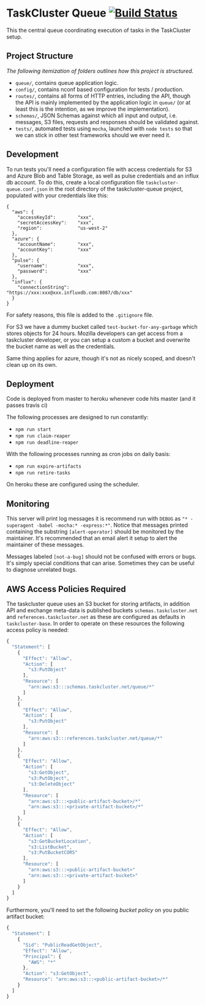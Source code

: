 # TaskCluster Queue [![Build Status](https://travis-ci.org/taskcluster/taskcluster-queue.png?branch=master)](https://travis-ci.org/taskcluster/taskcluster-queue)

This the central queue coordinating execution of tasks in the TaskCluster setup.

Project Structure
-----------------
_The following itemization of folders outlines how this project is structured._

 * `queue/`, contains queue application logic.
 * `config/`, contains nconf based configuration for tests / production.
 * `routes/`, contains all forms of HTTP entries, including the API, though the
   API is mainly implemented by the application logic in `queue/`
   (or at least this is the intention, as we improve the implementation).
 * `schemas/`, JSON Schemas against which all input and output, i.e. messages,
    S3 files, requests and responses should be validated against.
 * `tests/`, automated tests using `mocha`, launched with `node tests` so
   that we can stick in other test frameworks should we ever need it.


Development
-----------

To run tests you'll need a configuration file with access credentials for S3
and Azure Blob and Table Storage, as well as pulse credentials and an influx db
account. To do this, create a local configuration file
`taskcluster-queue.conf.json` in the root directory of the taskcluster-queue
project, populated with your credentials like this:

```
{
  "aws": {
    "accessKeyId":        "xxx",
    "secretAccessKey":    "xxx",
    "region":             "us-west-2"
  },
  "azure": {
    "accountName":        "xxx",
    "accountKey":         "xxx"
  },
  "pulse": {
    "username":           "xxx",
    "password":           "xxx"
  },
  "influx": {
    "connectionString":   "https://xxx:xxx@xxx.influxdb.com:8087/db/xxx"
  }
}
```

For safety reasons, this file is added to the `.gitignore` file.

For S3 we have a dummy bucket called `test-bucket-for-any-garbage` which stores
objects for 24 hours. Mozilla developers can get access from a taskcluster
developer, or you can setup a custom a bucket and overwrite the bucket name as
well as the credentials.

Same thing applies for azure, though it's not as nicely scoped, and doesn't
clean up on its own.


Deployment
----------
Code is deployed from master to heroku whenever code hits master (and it passes
travis ci)

The following processes are designed to run constantly:

 * `npm run start`
 * `npm run claim-reaper`
 * `npm run deadline-reaper`

With the following processes running as cron jobs on daily basis:

 * `npm run expire-artifacts`
 * `npm run retire-tasks`

On heroku these are configured using the scheduler.

Monitoring
----------
This server will print log messages it is recommend run with `DEBUG` as
`"* -superagent -babel -mocha:* -express:*"`.
Notice that messages printed containing the substring `[alert-operator]` should
be monitored by the maintainer. It's recommended that an email alert it setup
to alert the maintainer of these messages.

Messages labeled `[not-a-bug]` should not be confused with errors or bugs. It's
simply special conditions that can arise. Sometimes they can be useful to
diagnose unrelated bugs.


AWS Access Policies Required
----------------------------
The taskcluster queue uses an S3 bucket for storing artifacts, in addition API
and exchange meta-data is published buckets `schemas.taskcluster.net` and
`references.taskcluster.net` as these are configured as defaults in
`taskcluster-base`.
In order to operate on these resources the following access policy is needed:

```js
{
  "Statement": [
    {
      "Effect": "Allow",
      "Action": [
        "s3:PutObject"
      ],
      "Resource": [
        "arn:aws:s3:::schemas.taskcluster.net/queue/*"
      ]
    },
    {
      "Effect": "Allow",
      "Action": [
        "s3:PutObject"
      ],
      "Resource": [
        "arn:aws:s3:::references.taskcluster.net/queue/*"
      ]
    },
    {
      "Effect": "Allow",
      "Action": [
        "s3:GetObject",
        "s3:PutObject",
        "s3:DeleteObject"
      ],
      "Resource": [
        "arn:aws:s3:::<public-artifact-bucket>/*"
        "arn:aws:s3:::<private-artifact-bucket>/*"
      ]
    },
    {
      "Effect": "Allow",
      "Action": [
        "s3:GetBucketLocation",
        "s3:ListBucket",
        "s3:PutBucketCORS"
      ],
      "Resource": [
        "arn:aws:s3:::<public-artifact-bucket>"
        "arn:aws:s3:::<private-artifact-bucket>"
      ]
    }
  ]
}
```

Furthermore, you'll need to set the following _bucket policy_ on you public
artifact bucket:
```js
{
  "Statement": [
    {
      "Sid": "PublicReadGetObject",
      "Effect": "Allow",
      "Principal": {
        "AWS": "*"
      },
      "Action": "s3:GetObject",
      "Resource": "arn:aws:s3:::<public-artifact-bucket>/*"
    }
  ]
}
```
